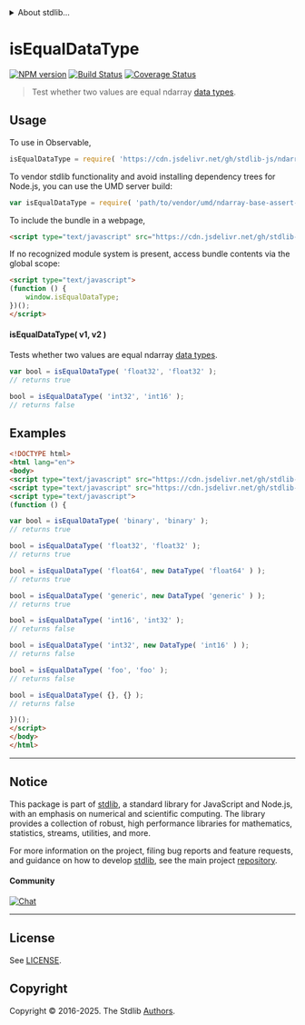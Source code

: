 <!--

@license Apache-2.0

Copyright (c) 2025 The Stdlib Authors.

Licensed under the Apache License, Version 2.0 (the "License");
you may not use this file except in compliance with the License.
You may obtain a copy of the License at

   http://www.apache.org/licenses/LICENSE-2.0

Unless required by applicable law or agreed to in writing, software
distributed under the License is distributed on an "AS IS" BASIS,
WITHOUT WARRANTIES OR CONDITIONS OF ANY KIND, either express or implied.
See the License for the specific language governing permissions and
limitations under the License.

-->


<details>
  <summary>
    About stdlib...
  </summary>
  <p>We believe in a future in which the web is a preferred environment for numerical computation. To help realize this future, we've built stdlib. stdlib is a standard library, with an emphasis on numerical and scientific computation, written in JavaScript (and C) for execution in browsers and in Node.js.</p>
  <p>The library is fully decomposable, being architected in such a way that you can swap out and mix and match APIs and functionality to cater to your exact preferences and use cases.</p>
  <p>When you use stdlib, you can be absolutely certain that you are using the most thorough, rigorous, well-written, studied, documented, tested, measured, and high-quality code out there.</p>
  <p>To join us in bringing numerical computing to the web, get started by checking us out on <a href="https://github.com/stdlib-js/stdlib">GitHub</a>, and please consider <a href="https://opencollective.com/stdlib">financially supporting stdlib</a>. We greatly appreciate your continued support!</p>
</details>

# isEqualDataType

[![NPM version][npm-image]][npm-url] [![Build Status][test-image]][test-url] [![Coverage Status][coverage-image]][coverage-url] <!-- [![dependencies][dependencies-image]][dependencies-url] -->

> Test whether two values are equal ndarray [data types][@stdlib/ndarray/dtypes].

<!-- Section to include introductory text. Make sure to keep an empty line after the intro `section` element and another before the `/section` close. -->

<section class="intro">

</section>

<!-- /.intro -->

<!-- Package usage documentation. -->



<section class="usage">

## Usage

To use in Observable,

```javascript
isEqualDataType = require( 'https://cdn.jsdelivr.net/gh/stdlib-js/ndarray-base-assert-is-equal-data-type@umd/browser.js' )
```

To vendor stdlib functionality and avoid installing dependency trees for Node.js, you can use the UMD server build:

```javascript
var isEqualDataType = require( 'path/to/vendor/umd/ndarray-base-assert-is-equal-data-type/index.js' )
```

To include the bundle in a webpage,

```html
<script type="text/javascript" src="https://cdn.jsdelivr.net/gh/stdlib-js/ndarray-base-assert-is-equal-data-type@umd/browser.js"></script>
```

If no recognized module system is present, access bundle contents via the global scope:

```html
<script type="text/javascript">
(function () {
    window.isEqualDataType;
})();
</script>
```

#### isEqualDataType( v1, v2 )

Tests whether two values are equal ndarray [data types][@stdlib/ndarray/dtypes].

```javascript
var bool = isEqualDataType( 'float32', 'float32' );
// returns true

bool = isEqualDataType( 'int32', 'int16' );
// returns false
```

</section>

<!-- /.usage -->

<!-- Package usage notes. Make sure to keep an empty line after the `section` element and another before the `/section` close. -->

<section class="notes">

</section>

<!-- /.notes -->

<!-- Package usage examples. -->

<section class="examples">

## Examples

<!-- eslint no-undef: "error" -->

```html
<!DOCTYPE html>
<html lang="en">
<body>
<script type="text/javascript" src="https://cdn.jsdelivr.net/gh/stdlib-js/ndarray-dtype-ctor@umd/browser.js"></script>
<script type="text/javascript" src="https://cdn.jsdelivr.net/gh/stdlib-js/ndarray-base-assert-is-equal-data-type@umd/browser.js"></script>
<script type="text/javascript">
(function () {

var bool = isEqualDataType( 'binary', 'binary' );
// returns true

bool = isEqualDataType( 'float32', 'float32' );
// returns true

bool = isEqualDataType( 'float64', new DataType( 'float64' ) );
// returns true

bool = isEqualDataType( 'generic', new DataType( 'generic' ) );
// returns true

bool = isEqualDataType( 'int16', 'int32' );
// returns false

bool = isEqualDataType( 'int32', new DataType( 'int16' ) );
// returns false

bool = isEqualDataType( 'foo', 'foo' );
// returns false

bool = isEqualDataType( {}, {} );
// returns false

})();
</script>
</body>
</html>
```

</section>

<!-- /.examples -->

<!-- Section to include cited references. If references are included, add a horizontal rule *before* the section. Make sure to keep an empty line after the `section` element and another before the `/section` close. -->

<section class="references">

</section>

<!-- /.references -->

<!-- Section for related `stdlib` packages. Do not manually edit this section, as it is automatically populated. -->

<section class="related">

</section>

<!-- /.related -->

<!-- Section for all links. Make sure to keep an empty line after the `section` element and another before the `/section` close. -->


<section class="main-repo" >

* * *

## Notice

This package is part of [stdlib][stdlib], a standard library for JavaScript and Node.js, with an emphasis on numerical and scientific computing. The library provides a collection of robust, high performance libraries for mathematics, statistics, streams, utilities, and more.

For more information on the project, filing bug reports and feature requests, and guidance on how to develop [stdlib][stdlib], see the main project [repository][stdlib].

#### Community

[![Chat][chat-image]][chat-url]

---

## License

See [LICENSE][stdlib-license].


## Copyright

Copyright &copy; 2016-2025. The Stdlib [Authors][stdlib-authors].

</section>

<!-- /.stdlib -->

<!-- Section for all links. Make sure to keep an empty line after the `section` element and another before the `/section` close. -->

<section class="links">

[npm-image]: http://img.shields.io/npm/v/@stdlib/ndarray-base-assert-is-equal-data-type.svg
[npm-url]: https://npmjs.org/package/@stdlib/ndarray-base-assert-is-equal-data-type

[test-image]: https://github.com/stdlib-js/ndarray-base-assert-is-equal-data-type/actions/workflows/test.yml/badge.svg?branch=main
[test-url]: https://github.com/stdlib-js/ndarray-base-assert-is-equal-data-type/actions/workflows/test.yml?query=branch:main

[coverage-image]: https://img.shields.io/codecov/c/github/stdlib-js/ndarray-base-assert-is-equal-data-type/main.svg
[coverage-url]: https://codecov.io/github/stdlib-js/ndarray-base-assert-is-equal-data-type?branch=main

<!--

[dependencies-image]: https://img.shields.io/david/stdlib-js/ndarray-base-assert-is-equal-data-type.svg
[dependencies-url]: https://david-dm.org/stdlib-js/ndarray-base-assert-is-equal-data-type/main

-->

[chat-image]: https://img.shields.io/gitter/room/stdlib-js/stdlib.svg
[chat-url]: https://app.gitter.im/#/room/#stdlib-js_stdlib:gitter.im

[stdlib]: https://github.com/stdlib-js/stdlib

[stdlib-authors]: https://github.com/stdlib-js/stdlib/graphs/contributors

[umd]: https://github.com/umdjs/umd
[es-module]: https://developer.mozilla.org/en-US/docs/Web/JavaScript/Guide/Modules

[deno-url]: https://github.com/stdlib-js/ndarray-base-assert-is-equal-data-type/tree/deno
[deno-readme]: https://github.com/stdlib-js/ndarray-base-assert-is-equal-data-type/blob/deno/README.md
[umd-url]: https://github.com/stdlib-js/ndarray-base-assert-is-equal-data-type/tree/umd
[umd-readme]: https://github.com/stdlib-js/ndarray-base-assert-is-equal-data-type/blob/umd/README.md
[esm-url]: https://github.com/stdlib-js/ndarray-base-assert-is-equal-data-type/tree/esm
[esm-readme]: https://github.com/stdlib-js/ndarray-base-assert-is-equal-data-type/blob/esm/README.md
[branches-url]: https://github.com/stdlib-js/ndarray-base-assert-is-equal-data-type/blob/main/branches.md

[stdlib-license]: https://raw.githubusercontent.com/stdlib-js/ndarray-base-assert-is-equal-data-type/main/LICENSE

[@stdlib/ndarray/dtypes]: https://github.com/stdlib-js/ndarray-dtypes/tree/umd

</section>

<!-- /.links -->
